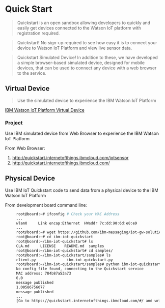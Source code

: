 # Quick Start

> Quickstart is an open sandbox allowing developers to quickly and easily get devices connected to the Watson IoT platform with registration required. 

> Quickstart! No sign-up required to see how easy it is to connect your device to Watson IoT Platform and view live sensor data.

> Quickstart Simulated Device! In addition to these, we have developed a simple browser-based simulated device, designed for mobile devices, that can be used to connect any device with a web browser to the service.

## Virtual Device

> Use the simulated device to experience the IBM Watson IoT Platform

[IBM Watson IoT Platform Virtual Device](https://developer.ibm.com/recipes/tutorials/use-the-simulated-device-to-experience-the-iot-foundation/)

### Project

Use IBM simulated device from Web Browser to experience the IBM Watson IoT Platform

From Web Browser:

1. http://quickstart.internetofthings.ibmcloud.com/iotsensor
2. http://quickstart.internetofthings.ibmcloud.com/

## Physical Device

Use IBM IoT Quickstart code to send data from a physical device to the IBM Watson IoT Platform

From development board command line:

```sh
     root@board:~# ifconfig # Check your MAC Address
     ...
     wlan0     Link encap:Ethernet  HWaddr 7c:dd:90:6d:e0:e9
     ...
     root@board:~# wget https://github.com/ibm-messaging/iot-gw-solutions/releases/download/1.03/ibm-iot-quickstart.zip
     root@board:~# cd ibm-iot-quickstart
     root@board:~/ibm-iot-quickstart# ls
     CLA.md     LICENSE    README.md  samples
     root@board:~/ibm-iot-quickstart# cd samples/
     root@board:~/ibm-iot-quickstart/samples# ls
     client.py              ibm-iot-quickstart.py
     root@board:~/ibm-iot-quickstart/samples# python ibm-iot-quickstart.py
     No config file found, connecting to the Quickstart service
     MAC address: 784b87a53a73
     0.0
     message published
     1.00586756077
     message published     
     ...
     [Go to https://quickstart.internetofthings.ibmcloud.com/#/ and write the Device ID based on device MAC Address]
```